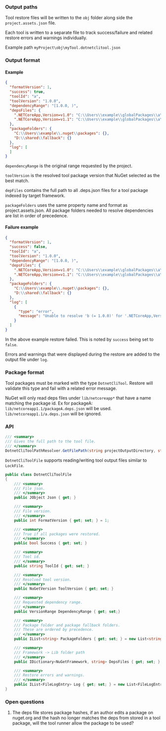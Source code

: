 ### Output paths

Tool restore files will be written to the ``obj`` folder along side the ``project.assets.json`` file.

Each tool is written to a separate file to track success/failure and related restore errors and warnings individually.

Example path ``myProject\obj\myTool.dotnetclitool.json``

### Output format

#### Example
```json
{
  "formatVersion": 1,
  "success": true,
  "toolId": "a",
  "toolVersion": "1.0.0",
  "dependencyRange": "[1.0.0, )",
  "depsFiles": {
    ".NETCoreApp,Version=v1.0": "C:\\Users\\example\\globalPackages\\a\\1.0.0\\lib\\netcoreapp1.0\\a.deps.json",
    ".NETCoreApp,Version=v1.1": "C:\\Users\\example\\globalPackages\\a\\1.0.0\\lib\\netcoreapp1.1\\a.deps.json"
  },
  "packageFolders": {
    "C:\\Users\\example\\.nuget\\packages": {},
    "D:\\shared\\fallback": {}
  },
  "log": [
  ]
}
```

``dependencyRange`` is the original range requested by the project.

``toolVersion`` is the resolved tool package version that NuGet selected as the best match.

``depFiles`` contains the full path to all .deps.json files for a tool package indexed by target framework.

``packageFolders`` uses the same property name and format as project.assets.json. All package folders needed to resolve dependencies are list in order of precedence.

#### Failure example
```json
{
  "formatVersion": 1,
  "success": false,
  "toolId": "a",
  "toolVersion": "1.0.0",
  "dependencyRange": "[1.0.0, )",
  "depsFiles": {
    ".NETCoreApp,Version=v1.0": "C:\\Users\\example\\globalPackages\\a\\1.0.0\\lib\\netcoreapp1.0\\a.deps.json",
    ".NETCoreApp,Version=v1.1": "C:\\Users\\example\\globalPackages\\a\\1.0.0\\lib\\netcoreapp1.1\\a.deps.json"
  },
  "packageFolders": {
    "C:\\Users\\example\\.nuget\\packages": {},
    "D:\\shared\\fallback": {}
  },
  "log": [
    {
      "type": "error",
      "message": "Unable to resolve 'b (= 1.0.0)' for '.NETCoreApp,Version=v1.0'."
    }
  ]
}
```

In the above example restore failed. This is noted by ``success`` being set to ``false``.

Errors and warnings that were displayed during the restore are added to the output file under ``log``. 

### Package format

Tool packages must be marked with the type ``DotnetCliTool``. Restore will validate this type and fail with a related error message.

NuGet will only read deps files under ``lib/netcoreapp*`` that have a name matching the package id. Ex for packageA: ``lib/netcoreapp1.1/packageA.deps.json`` will be used. ``lib/netcoreapp1.1/a.deps.json`` will be ignored.

### API

```csharp
/// <summary>
/// Gives the full path to the tool file.
/// </summary>
DotnetCliToolPathResolver.GetFilePath(string projectOutputDirectory, string packageId)
```

``DotnetCliToolFile`` supports reading/writing tool output files similar to ``LockFile``.

```csharp
public class DotnetCliToolFile
{
    /// <summary>
    /// File json.
    /// </summary>
    public JObject Json { get; }

    /// <summary>
    /// File version.
    /// </summary>
    public int FormatVersion { get; set; } = 1;

    /// <summary>
    /// True if all packages were restored.
    /// </summary>
    public bool Success { get; set; }

    /// <summary>
    /// Tool id.
    /// </summary>
    public string ToolId { get; set; }

    /// <summary>
    /// Resolved tool version.
    /// </summary>
    public NuGetVersion ToolVersion { get; set; }

    /// <summary>
    /// Requested dependency range.
    /// </summary>
    public VersionRange DependencyRange { get; set;}

    /// <summary>
    /// Package folder and package fallback folders.
    /// These are ordered by precedence.
    /// </summary>
    public IList<string> PackageFolders { get; set; } = new List<string>();

    /// <summary>
    /// Framework -> Lib folder path
    /// </summary>
    public IDictionary<NuGetFramework, string> DepsFiles { get; set; } = new Dictionary<NuGetFramework, string>();

    /// <summary>
    /// Restore errors and warnings.
    /// </summary>
    public IList<FileLogEntry> Log { get; set; } = new List<FileLogEntry>();
}
```

### Open questions

1. The deps file stores package hashes, if an author edits a package on nuget.org and the hash no longer matches the deps from stored in a tool package, will the tool runner allow the package to be used?